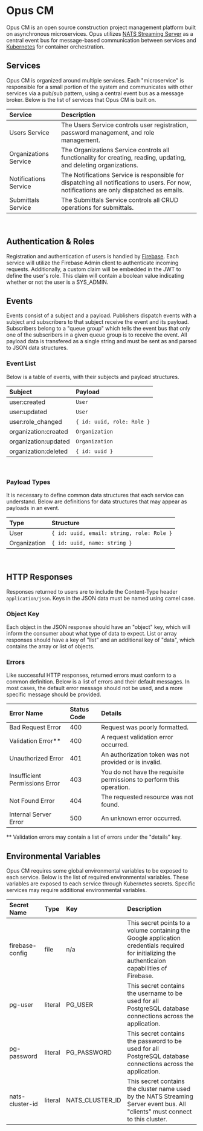 <!-- prettier-ignore-start -->

# **Opus CM**
Opus CM is an open source construction project management platform built on asynchronous microservices. Opus utilizes [NATS Streaming Server](https://docs.nats.io/) as a central event bus for message-based communication between services and [Kubernetes](https://https://kubernetes.io/) for container orchestration.
<br />

## **Services**
Opus CM is organized around multiple services. Each "microservice" is responsible for a small portion of the system and communicates with other services via a pub/sub pattern, using a central event bus as a message broker. Below is the list of services that Opus CM is built on.

| Service | Description |
| :------ | :---------- |
| Users Service | The Users Service controls user registration, password management, and role management. |
| Organizations Service | The Organizations Service controls all functionality for creating, reading, updating, and deleting organizations. |
| Notifications Service | The Notifications Service is responsible for dispatching all notifications to users. For now, notifications are only dispatched as emails. |
| Submittals Service | The Submittals Service controls all CRUD operations for submittals. |
<br />

## **Authentication & Roles**
Registration and authentication of users is handled by [Firebase](https://firebase.google.com/). Each service will utilize the Firebase Admin client to authenticate incoming requests. Additionally, a custom claim will be embedded in the JWT to define the user's role. This claim will contain a boolean value indicating whether or not the user is a SYS_ADMIN.

## **Events**
Events consist of a subject and a payload. Publishers dispatch events with a subject and subscribers to that subject receive the event and its payload. Subscribers belong to a "queue group" which tells the event bus that only one of the subscribers in a given queue group is to receive the event. All payload data is transfered as a single string and must be sent as and parsed to JSON data structures.

### **Event List**
Below is a table of events, with their subjects and payload structures.

| Subject | Payload |
| :------ | :------ |
| user:created | ``` User ``` |
| user:updated | ``` User ``` |
| user:role_changed | ``` { id: uuid, role: Role } ``` |
| organization:created | ``` Organization ``` |
| organization:updated | ``` Organization ``` |
| organization:deleted | ``` { id: uuid } ``` |
<br />

### **Payload Types**
It is necessary to define common data structures that each service can understand. Below are definitions for data structures that may appear as payloads in an event.

| Type | Structure |
| :-------- | :-------- |
| User | ``` { id: uuid, email: string, role: Role } ``` |
| Organization | ``` { id: uuid, name: string } ``` |
</br>

## **HTTP Responses**
Responses returned to users are to include the Content-Type header ```application/json```. Keys in the JSON data must be named using camel case.

### **Object Key**
Each object in the JSON response should have an "object" key, which will inform the consumer about what type of data to expect. List or array responses should have a key of "list" and an additional key of "data", which contains the array or list of objects.

### **Errors**
Like successful HTTP responses, returned errors must conform to a common definition. Below is a list of errors and their default messages. In most cases, the default error message should not be used, and a more specific message should be provided.

| Error Name | Status Code | Details |
| :--------- | :---------- | :------ |
| Bad Request Error | 400 | Request was poorly formatted. |
| Validation Error** | 400 | A request validation error occurred. |
| Unauthorized Error | 401 | An authorization token was not provided or is invalid. |
| Insufficient Permissions Error | 403 | You do not have the requisite permissions to perform this operation. |
| Not Found Error | 404 | The requested resource was not found. |
| Internal Server Error | 500 | An unknown error occurred. |
** Validation errors may contain a list of errors under the "details" key.

## **Environmental Variables**
Opus CM requires some global environmental variables to be exposed to each service. Below is the list of required environmental variables. These variables are exposed to each service through Kubernetes secrets. Specific services may require additional environmental variables.

| Secret Name | Type | Key | Description |
| :---------- | :--- | :-- | :---------- |
| firebase-config | file | n/a | This secret points to a volume containing the Google application credentials required for initializing the authenticaion capabilities of Firebase. |
| pg-user | literal | PG_USER | This secret contains the username to be used for all PostgreSQL database connections across the application. |
| pg-password | literal | PG_PASSWORD | This secret contains the password to be used for all PostgreSQL database connections across the application. |
| nats-cluster-id | literal | NATS_CLUSTER_ID | This secret contains the cluster name used by the NATS Streaming Server event bus. All "clients" must connect to this cluster. |

<!-- prettier-ignore-end -->
